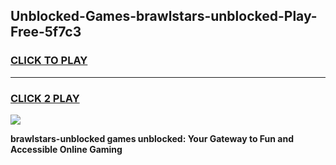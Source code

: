 
## Unblocked-Games-brawlstars-unblocked-Play-Free-5f7c3
<h3>
<a href="https://premium76.site?title=brawlstars-unblocked&ref=18A1">CLICK TO PLAY</a></h3>
<hr>

<h3>
<a href="https://premium76.site?title=brawlstars-unblocked&ref=18A1">CLICK 2 PLAY</a>
  
</h3>

<a href="https://premium76.site?title=brawlstars-unblocked&ref=18A1"><img src="https://clearcache.store/games.png"></a>


**brawlstars-unblocked games unblocked: Your Gateway to Fun and Accessible Online Gaming**

